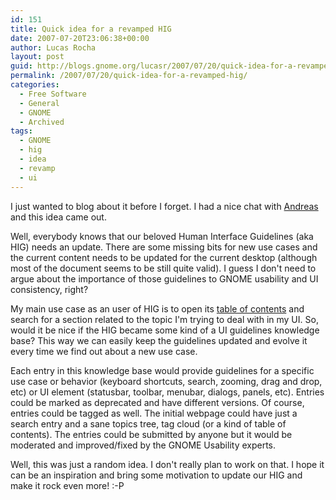 ```yaml
---
id: 151
title: Quick idea for a revamped HIG
date: 2007-07-20T23:06:38+00:00
author: Lucas Rocha
layout: post
guid: http://blogs.gnome.org/lucasr/2007/07/20/quick-idea-for-a-revamped-hig/
permalink: /2007/07/20/quick-idea-for-a-revamped-hig/
categories:
  - Free Software
  - General
  - GNOME
  - Archived
tags:
  - GNOME
  - hig
  - idea
  - revamp
  - ui
---
```

I just wanted to blog about it before I forget. I had a nice chat with
[Andreas](http://www.andreasn.se/blog/) and this idea came out.

Well, everybody knows that our beloved Human Interface Guidelines (aka HIG)
needs an update. There are some missing bits for new use cases and the
current content needs to be updated for the current desktop (although most
of the document seems to be still quite valid). I guess I don't
need to argue about the importance of those guidelines to GNOME usability
and UI consistency, right?

My main use case as an user of HIG is to open its [table of
contents](http://developer.gnome.org/projects/gup/hig/2.0/) and search for a
section related to the topic I'm trying to deal with in my UI. So, would it be
nice if the HIG became some kind of a UI guidelines knowledge base? This way we
can easily keep the guidelines updated and evolve it every time we find out
about a new use case.

Each entry in this knowledge base would provide guidelines for a specific use
case or behavior (keyboard shortcuts, search, zooming, drag and drop, etc) or
UI element (statusbar, toolbar, menubar, dialogs, panels, etc). Entries could
be marked as deprecated and have different versions. Of course, entries could
be tagged as well. The initial webpage could have just a search entry and a
sane topics tree, tag cloud (or a kind of table of contents). The entries could
be submitted by anyone but it would be moderated and improved/fixed by the
GNOME Usability experts.

Well, this was just a random idea. I don't really plan to work on that. I hope
it can be an inspiration and bring some motivation to update our HIG and make
it rock even more! :-P
